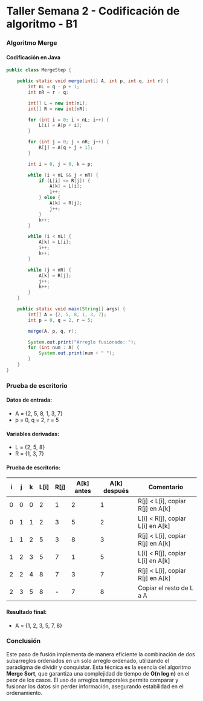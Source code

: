 # Taller Semana 2 - Codificación de algoritmo - B1

### Algoritmo Merge

#### Codificación en Java

```java
public class MergeStep {

    public static void merge(int[] A, int p, int q, int r) {
        int nL = q - p + 1;
        int nR = r - q;

        int[] L = new int[nL];
        int[] R = new int[nR];

        for (int i = 0; i < nL; i++) {
            L[i] = A[p + i];
        }

        for (int j = 0; j < nR; j++) {
            R[j] = A[q + j + 1];
        }

        int i = 0, j = 0, k = p;

        while (i < nL && j < nR) {
            if (L[i] <= R[j]) {
                A[k] = L[i];
                i++;
            } else {
                A[k] = R[j];
                j++;
            }
            k++;
        }

        while (i < nL) {
            A[k] = L[i];
            i++;
            k++;
        }

        while (j < nR) {
            A[k] = R[j];
            j++;
            k++;
        }
    }

    public static void main(String[] args) {
        int[] A = {2, 5, 8, 1, 3, 7};
        int p = 0, q = 2, r = 5;

        merge(A, p, q, r);

        System.out.print("Arreglo fusionado: ");
        for (int num : A) {
            System.out.print(num + " ");
        }
    }
}
```

### Prueba de escritorio

#### Datos de entrada:
- A = {2, 5, 8, 1, 3, 7}
- p = 0, q = 2, r = 5

#### Variables derivadas:
- L = {2, 5, 8}
- R = {1, 3, 7}

#### Prueba de escritorio:

| i | j | k | L[i] | R[j] | A[k] antes | A[k] después | Comentario                        |
|---|---|---|------|------|-------------|---------------|-----------------------------------|
| 0 | 0 | 0 | 2    | 1    | 2           | 1             | R[j] < L[i], copiar R[j] en A[k]  |
| 0 | 1 | 1 | 2    | 3    | 5           | 2             | L[i] < R[j], copiar L[i] en A[k]  |
| 1 | 1 | 2 | 5    | 3    | 8           | 3             | R[j] < L[i], copiar R[j] en A[k]  |
| 1 | 2 | 3 | 5    | 7    | 1           | 5             | L[i] < R[j], copiar L[i] en A[k]  |
| 2 | 2 | 4 | 8    | 7    | 3           | 7             | R[j] < L[i], copiar R[j] en A[k]  |
| 2 | 3 | 5 | 8    | -    | 7           | 8             | Copiar el resto de L a A          |

#### Resultado final:
- A = {1, 2, 3, 5, 7, 8}

### Conclusión

Este paso de fusión implementa de manera eficiente la combinación de dos subarreglos ordenados en un solo arreglo ordenado, utilizando el paradigma de dividir y conquistar. Esta técnica es la esencia del algoritmo **Merge Sort**, que garantiza una complejidad de tiempo de **O(n log n)** en el peor de los casos. El uso de arreglos temporales permite comparar y fusionar los datos sin perder información, asegurando estabilidad en el ordenamiento.
